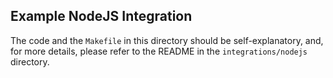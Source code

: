 ## Example NodeJS Integration

The code and the `Makefile` in this directory should be self-explanatory, and, for more details, please refer to the README in the `integrations/nodejs` directory.

